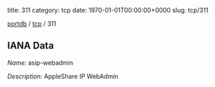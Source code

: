 title: 311
category: tcp
date: 1970-01-01T00:00:00+0000
slug: tcp/311

[portdb](/) / [tcp](/category/tcp.html) / 311


## IANA Data

_Name:_ asip-webadmin

_Description:_ AppleShare IP WebAdmin

